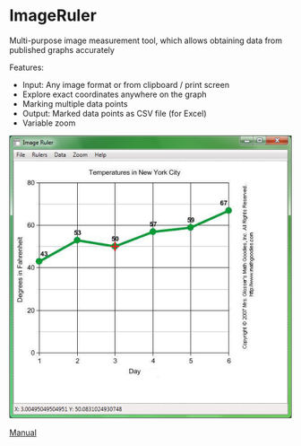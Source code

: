 # ImageRuler
Multi-purpose image measurement tool, which allows obtaining data from published graphs accurately
 
Features:
* Input: Any image format or from clipboard / print screen
* Explore exact coordinates anywhere on the graph
* Marking multiple data points
* Output: Marked data points as CSV file (for Excel)
* Variable zoom

![imageruler](imageruler.png)

[Manual](ImageRuler_Manual.pdf)
